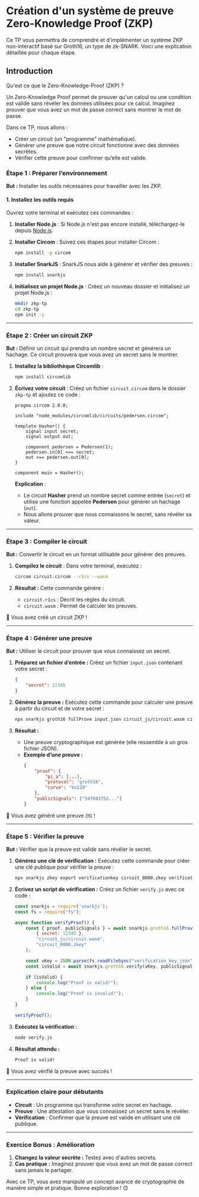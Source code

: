 # Création d'un système de preuve Zero-Knowledge Proof (ZKP)

Ce TP vous permettra de comprendre et d'implémenter un système ZKP non-interactif basé sur Groth16, un type de zk-SNARK. Voici une explication détaillée pour chaque étape.

## Introduction

Qu'est ce que le Zero-Knowledge-Proof (ZKP) ?

Un Zero-Knowledge Proof permet de prouver qu'un calcul ou une condition est valide sans révéler les données utilisées pour ce calcul. Imaginez prouver que vous avez un mot de passe correct sans montrer le mot de passe.

Dans ce TP, nous allons :

- Créer un circuit (un "programme" mathématique).
- Générer une preuve que notre circuit fonctionne avec des données secrètes.
- Vérifier cette preuve pour confirmer qu’elle est valide.


### **Étape 1 : Préparer l’environnement**
**But :** Installer les outils nécessaires pour travailler avec les ZKP.

#### **1. Installez les outils requis**
Ouvrez votre terminal et exécutez ces commandes :
1. **Installer Node.js** :
   Si Node.js n'est pas encore installé, téléchargez-le depuis [Node.js](https://nodejs.org/).

2. **Installer Circom** :
   Suivez ces étapes pour installer Circom :
   ```bash
   npm install -g circom
   ```

3. **Installer SnarkJS** :
   SnarkJS nous aide à générer et vérifier des preuves :
   ```bash
   npm install snarkjs
   ```

4. **Initialisez un projet Node.js** :
   Créez un nouveau dossier et initialisez un projet Node.js :
   ```bash
   mkdir zkp-tp
   cd zkp-tp
   npm init -y
   ```

---

### **Étape 2 : Créer un circuit ZKP**
**But :** Définir un circuit qui prendra un nombre secret et générera un hachage. Ce circuit prouvera que vous avez un secret sans le montrer.

1. **Installez la bibliothèque Circomlib** :
   ```bash
   npm install circomlib
   ```

2. **Écrivez votre circuit** :
   Créez un fichier `circuit.circom` dans le dossier `zkp-tp` et ajoutez ce code :
   ```circom
   pragma circom 2.0.0;

   include "node_modules/circomlib/circuits/pedersen.circom";

   template Hasher() {
       signal input secret;
       signal output out;

       component pedersen = Pedersen(1);
       pedersen.in[0] <== secret;
       out <== pedersen.out[0];
   }

   component main = Hasher();
   ```

   **Explication** :
   - Le circuit **Hasher** prend un nombre secret comme entrée (`secret`) et utilise une fonction appelée **Pedersen** pour générer un hachage (`out`).
   - Nous allons prouver que nous connaissons le secret, sans révéler sa valeur.

---

### **Étape 3 : Compiler le circuit**
**But :** Convertir le circuit en un format utilisable pour générer des preuves.

1. **Compilez le circuit** :
   Dans votre terminal, exécutez :
   ```bash
   circom circuit.circom --r1cs --wasm
   ```

2. **Résultat :**
   Cette commande génère :
   - `circuit.r1cs` : Décrit les règles du circuit.
   - `circuit.wasm` : Permet de calculer les preuves.

🎉 Vous avez créé un circuit ZKP !

---

### **Étape 4 : Générer une preuve**
**But :** Utiliser le circuit pour prouver que vous connaissez un secret.

1. **Préparez un fichier d’entrée :**
   Créez un fichier `input.json` contenant votre secret :
   ```json
   {
       "secret": 12345
   }
   ```

2. **Générez la preuve :**
   Exécutez cette commande pour calculer une preuve à partir du circuit et de votre secret :
   ```bash
   npx snarkjs groth16 fullProve input.json circuit_js/circuit.wasm circuit_0000.zkey
   ```

3. **Résultat :**
   - Une preuve cryptographique est générée (elle ressemble à un gros fichier JSON).
   - **Exemple d’une preuve :**
     ```json
     {
         "proof": {
             "pi_a": [...],
             "protocol": "groth16",
             "curve": "bn128"
         },
         "publicSignals": ["547083752..."]
     }
     ```

🎉 Vous avez généré une preuve (π) !

---

### **Étape 5 : Vérifier la preuve**
**But :** Vérifier que la preuve est valide sans révéler le secret.

1. **Générez une clé de vérification :**
   Exécutez cette commande pour créer une clé publique pour vérifier la preuve :
   ```bash
   npx snarkjs zkey export verificationkey circuit_0000.zkey verification_key.json
   ```

2. **Écrivez un script de vérification :**
   Créez un fichier `verify.js` avec ce code :
   ```javascript
   const snarkjs = require('snarkjs');
   const fs = require("fs");

   async function verifyProof() {
       const { proof, publicSignals } = await snarkjs.groth16.fullProve(
           { secret: 12345 }, 
           "circuit_js/circuit.wasm", 
           "circuit_0000.zkey"
       );

       const vKey = JSON.parse(fs.readFileSync("verification_key.json"));
       const isValid = await snarkjs.groth16.verify(vKey, publicSignals, proof);

       if (isValid) {
           console.log("Proof is valid!");
       } else {
           console.log("Proof is invalid!");
       }
   }

   verifyProof();
   ```

3. **Exécutez la vérification :**
   ```bash
   node verify.js
   ```

4. **Résultat attendu :**
   ```bash
   Proof is valid!
   ```

🎉 Vous avez vérifié la preuve avec succès !

---

### **Explication claire pour débutants**
- **Circuit** : Un programme qui transforme votre secret en hachage.
- **Preuve** : Une attestation que vous connaissez un secret sans le révéler.
- **Vérification** : Confirmer que la preuve est valide en utilisant une clé publique.

---

### **Exercice Bonus : Amélioration**
1. **Changez la valeur secrète :** Testez avec d'autres secrets.
2. **Cas pratique :** Imaginez prouver que vous avez un mot de passe correct sans jamais le partager.

Avec ce TP, vous avez manipulé un concept avancé de cryptographie de manière simple et pratique. Bonne exploration ! 😊